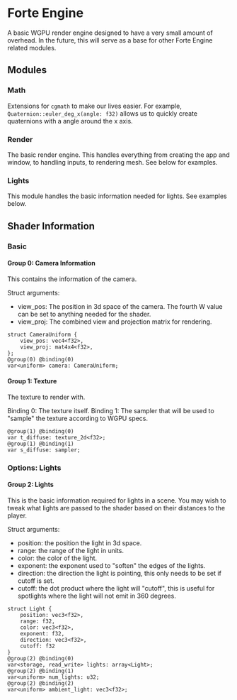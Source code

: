 # Forte Engine

A basic WGPU render engine designed to have a very small amount of overhead.
In the future, this will serve as a base for other Forte Engine related modules.

## Modules
### Math
Extensions for `cgmath` to make our lives easier.  For example, `Quaternion::euler_deg_x(angle: f32)` allows us to quickly create quaternions with a angle around the x axis.

### Render
The basic render engine.  This handles everything from creating the app and window, to handling inputs, to rendering mesh.  See below for examples.

### Lights
This module handles the basic information needed for lights.  See examples below.

## Shader Information
### Basic
#### Group 0: Camera Information
This contains the information of the camera.  

Struct arguments:
 - view_pos: The position in 3d space of the camera.  The fourth W value can be set to anything needed for the shader.
 - view_proj: The combined view and projection matrix for rendering.

```wgsl
struct CameraUniform {
    view_pos: vec4<f32>,
    view_proj: mat4x4<f32>,
};
@group(0) @binding(0)
var<uniform> camera: CameraUniform;
```

#### Group 1: Texture
The texture to render with.

Binding 0: The texture itself.
Binding 1: The sampler that will be used to "sample" the texture according to WGPU specs.

```wgsl
@group(1) @binding(0)
var t_diffuse: texture_2d<f32>;
@group(1) @binding(1)
var s_diffuse: sampler;
```

### Options: Lights
#### Group 2: Lights
This is the basic information required for lights in a scene.  You may wish to tweak what lights are passed to the shader based on their distances to the player.

Struct arguments:
- position: the position the light in 3d space.
- range: the range of the light in units.
- color: the color of the light.
- exponent: the exponent used to "soften" the edges of the lights.
- direction: the direction the light is pointing, this only needs to be set if cutoff is set.
- cutoff: the dot product where the light will "cutoff", this is useful for spotlights where the light will not emit in 360 degrees.

```wgsl
struct Light {
    position: vec3<f32>,
    range: f32,
    color: vec3<f32>,
    exponent: f32,
    direction: vec3<f32>, 
    cutoff: f32
}
@group(2) @binding(0)
var<storage, read_write> lights: array<Light>;
@group(2) @binding(1)
var<uniform> num_lights: u32;
@group(2) @binding(2)
var<uniform> ambient_light: vec3<f32>;
```
